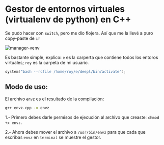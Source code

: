  
# Gestor de entornos virtuales (virtualenv de python) en C++

Se pudo hacer con `switch`, pero me dio flojera. Así que me la llevé a puro copy-paste de `if`

![manager-venv](https://github.com/slub3/slub3.github.io/blob/master/posts/linux/imgs/venvz.png)

Es bastante simple, explico: `e` es la carperta que contiene todos los entoros virtuales; `roy` es la carpeta de mi usuario. 

```cpp
system("bash --rcfile /home/roy/e/deepl/bin/activate");
```
## Modo de uso:

El archivo `envz` es el resultado de la compilación: 
```bash 
g++ envz.cpp -o envz
``` 
1.- Primero debes darle permisos de ejecución al archivo que creaste: `chmod +x envz`.  

2.- Ahora debes mover el archivo a `/usr/bin/envz` para que cada que escribas `envz` en `terminal` se muestre el gestor.


